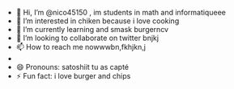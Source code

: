 - 👋 Hi, I’m @nico45150 , im students in math and informatiqueee
- 👀 I’m interested in chiken because i love cooking
- 🌱 I’m currently learning and smask burgerncv
- 💞️ I’m looking to collaborate on twitter bnjkj
- 📫 How to reach me nowwwbn,fkhjkn,j
- 
- 😄 Pronouns: satoshiit tu as capté
- ⚡ Fun fact: i love burger and chips

<!---
nico45150/nico45150 is a ✨ special ✨ repository because its `README.md` (this file) appears on your GitHub profile.
You can click the Preview link to take a look at your changes.
--->
